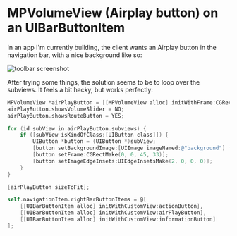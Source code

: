 # MPVolumeView (Airplay button) on an UIBarButtonItem

In an app I'm currently building, the client wants an Airplay button in the navigation bar, with a nice background like so:

![toolbar screenshot][1]

After trying some things, the solution seems to be to loop over the subviews. It feels a bit hacky, but works perfectly:

```objective-c
MPVolumeView *airPlayButton = [[MPVolumeView alloc] initWithFrame:CGRectZero];
airPlayButton.showsVolumeSlider = NO;
airPlayButton.showsRouteButton = YES;

for (id subView in airPlayButton.subviews) {
    if ([subView isKindOfClass:[UIButton class]]) {
        UIButton *button = (UIButton *)subView;
        [button setBackgroundImage:[UIImage imageNamed:@"background"] forState:UIControlStateNormal];
        [button setFrame:CGRectMake(0, 0, 45, 33)];
        [button setImageEdgeInsets:UIEdgeInsetsMake(2, 0, 0, 0)];
    }
}

[airPlayButton sizeToFit];

self.navigationItem.rightBarButtonItems = @[
    [[UIBarButtonItem alloc] initWithCustomView:actionButton],
    [[UIBarButtonItem alloc] initWithCustomView:airPlayButton],
    [[UIBarButtonItem alloc] initWithCustomView:informationButton]
];
```


  [1]: https://dl.dropbox.com/u/2310965/toolbar_example.png